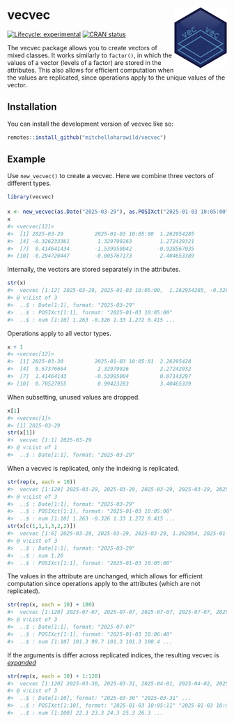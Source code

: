 
<!-- README.md is generated from README.Rmd. Please edit that file -->

# vecvec <img src="man/figures/logo.svg" align="right" height="139" alt="" />

<!-- badges: start -->

[![Lifecycle:
experimental](https://img.shields.io/badge/lifecycle-experimental-orange.svg)](https://lifecycle.r-lib.org/articles/stages.html#experimental)
[![CRAN
status](https://www.r-pkg.org/badges/version/vecvec)](https://CRAN.R-project.org/package=vecvec)
<!-- badges: end -->

The vecvec package allows you to create vectors of mixed classes. It
works similarly to `factor()`, in which the values of a vector (levels
of a factor) are stored in the attributes. This also allows for
efficient computation when the values are replicated, since operations
apply to the unique values of the vector.

## Installation

You can install the development version of vecvec like so:

``` r
remotes::install_github("mitchelloharawild/vecvec")
```

## Example

Use `new_vecvec()` to create a vecvec. Here we combine three vectors of
different types.

``` r
library(vecvec)

x <- new_vecvec(as.Date("2025-03-29"), as.POSIXct("2025-01-03 10:05:00"), rnorm(10))
x
#> <vecvec[12]>
#>  [1] 2025-03-29          2025-01-03 10:05:00  1.262954285       
#>  [4] -0.326233361         1.329799263         1.272429321       
#>  [7]  0.414641434        -1.539950042        -0.928567035       
#> [10] -0.294720447        -0.005767173         2.404653389
```

Internally, the vectors are stored separately in the attributes.

``` r
str(x)
#>  vecvec [1:12] 2025-03-29, 2025-01-03 10:05:00,  1.262954285, -0.326233361,...
#> @ v:List of 3
#>  ..$ : Date[1:1], format: "2025-03-29"
#>  ..$ : POSIXct[1:1], format: "2025-01-03 10:05:00"
#>  ..$ : num [1:10] 1.263 -0.326 1.33 1.272 0.415 ...
```

Operations apply to all vector types.

``` r
x + 1
#> <vecvec[12]>
#>  [1] 2025-03-30          2025-01-03 10:05:01  2.26295428        
#>  [4]  0.67376664          2.32979926          2.27242932        
#>  [7]  1.41464143         -0.53995004          0.07143297        
#> [10]  0.70527955          0.99423283          3.40465339
```

When subsetting, unused values are dropped.

``` r
x[1]
#> <vecvec[1]>
#> [1] 2025-03-29
str(x[1])
#>  vecvec [1:1] 2025-03-29
#> @ v:List of 1
#>  ..$ : Date[1:1], format: "2025-03-29"
```

When a vecvec is replicated, only the indexing is replicated.

``` r
str(rep(x, each = 10))
#>  vecvec [1:120] 2025-03-29, 2025-03-29, 2025-03-29, 2025-03-29, 2025-03-29,...
#> @ v:List of 3
#>  ..$ : Date[1:1], format: "2025-03-29"
#>  ..$ : POSIXct[1:1], format: "2025-01-03 10:05:00"
#>  ..$ : num [1:10] 1.263 -0.326 1.33 1.272 0.415 ...
str(x[c(1,1,1,3,2,2)])
#>  vecvec [1:6] 2025-03-29, 2025-03-29, 2025-03-29, 1.262954, 2025-01-03 10:0...
#> @ v:List of 3
#>  ..$ : Date[1:1], format: "2025-03-29"
#>  ..$ : num 1.26
#>  ..$ : POSIXct[1:1], format: "2025-01-03 10:05:00"
```

The values in the attribute are unchanged, which allows for efficient
computation since operations apply to the attributes (which are not
replicated).

``` r
str(rep(x, each = 10) + 100)
#>  vecvec [1:120] 2025-07-07, 2025-07-07, 2025-07-07, 2025-07-07, 2025-07-07,...
#> @ v:List of 3
#>  ..$ : Date[1:1], format: "2025-07-07"
#>  ..$ : POSIXct[1:1], format: "2025-01-03 10:06:40"
#>  ..$ : num [1:10] 101.3 99.7 101.3 101.3 100.4 ...
```

If the arguments is differ across replicated indices, the resulting
vecvec is
[*expanded*](https://github.com/mitchelloharawild/vecvec/issues/2)

``` r
str(rep(x, each = 10) + 1:120)
#>  vecvec [1:120] 2025-03-30, 2025-03-31, 2025-04-01, 2025-04-02, 2025-04-03,...
#> @ v:List of 3
#>  ..$ : Date[1:10], format: "2025-03-30" "2025-03-31" ...
#>  ..$ : POSIXct[1:10], format: "2025-01-03 10:05:11" "2025-01-03 10:05:12" ...
#>  ..$ : num [1:100] 22.3 23.3 24.3 25.3 26.3 ...
```

